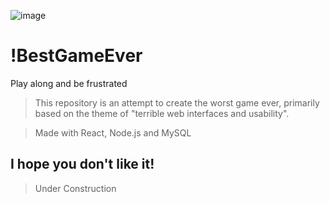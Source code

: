 ![image](https://github.com/geraldohomero/WrostGameEver/assets/70844369/08e27f83-266b-4fd0-8c80-333bb9712108)

# !BestGameEver
Play along and be frustrated

>This repository is an attempt to create the worst game ever, primarily based on the theme of "terrible web interfaces and usability".

>Made with React, Node.js and MySQL

## I hope you don't like it!

>Under Construction
